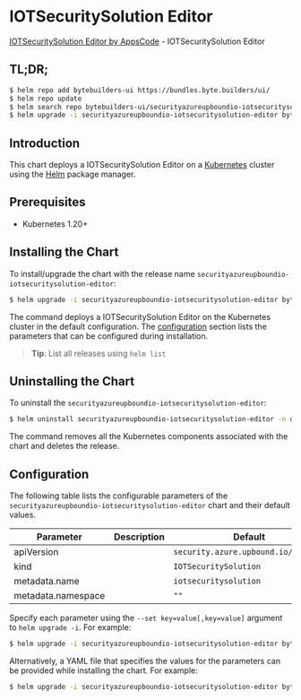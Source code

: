 # IOTSecuritySolution Editor

[IOTSecuritySolution Editor by AppsCode](https://byte.builders) - IOTSecuritySolution Editor

## TL;DR;

```bash
$ helm repo add bytebuilders-ui https://bundles.byte.builders/ui/
$ helm repo update
$ helm search repo bytebuilders-ui/securityazureupboundio-iotsecuritysolution-editor --version=v0.4.18
$ helm upgrade -i securityazureupboundio-iotsecuritysolution-editor bytebuilders-ui/securityazureupboundio-iotsecuritysolution-editor -n default --create-namespace --version=v0.4.18
```

## Introduction

This chart deploys a IOTSecuritySolution Editor on a [Kubernetes](http://kubernetes.io) cluster using the [Helm](https://helm.sh) package manager.

## Prerequisites

- Kubernetes 1.20+

## Installing the Chart

To install/upgrade the chart with the release name `securityazureupboundio-iotsecuritysolution-editor`:

```bash
$ helm upgrade -i securityazureupboundio-iotsecuritysolution-editor bytebuilders-ui/securityazureupboundio-iotsecuritysolution-editor -n default --create-namespace --version=v0.4.18
```

The command deploys a IOTSecuritySolution Editor on the Kubernetes cluster in the default configuration. The [configuration](#configuration) section lists the parameters that can be configured during installation.

> **Tip**: List all releases using `helm list`

## Uninstalling the Chart

To uninstall the `securityazureupboundio-iotsecuritysolution-editor`:

```bash
$ helm uninstall securityazureupboundio-iotsecuritysolution-editor -n default
```

The command removes all the Kubernetes components associated with the chart and deletes the release.

## Configuration

The following table lists the configurable parameters of the `securityazureupboundio-iotsecuritysolution-editor` chart and their default values.

|     Parameter      | Description |                    Default                     |
|--------------------|-------------|------------------------------------------------|
| apiVersion         |             | <code>security.azure.upbound.io/v1beta1</code> |
| kind               |             | <code>IOTSecuritySolution</code>               |
| metadata.name      |             | <code>iotsecuritysolution</code>               |
| metadata.namespace |             | <code>""</code>                                |


Specify each parameter using the `--set key=value[,key=value]` argument to `helm upgrade -i`. For example:

```bash
$ helm upgrade -i securityazureupboundio-iotsecuritysolution-editor bytebuilders-ui/securityazureupboundio-iotsecuritysolution-editor -n default --create-namespace --version=v0.4.18 --set apiVersion=security.azure.upbound.io/v1beta1
```

Alternatively, a YAML file that specifies the values for the parameters can be provided while
installing the chart. For example:

```bash
$ helm upgrade -i securityazureupboundio-iotsecuritysolution-editor bytebuilders-ui/securityazureupboundio-iotsecuritysolution-editor -n default --create-namespace --version=v0.4.18 --values values.yaml
```
